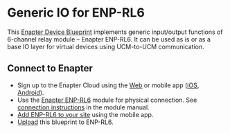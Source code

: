 # Generic IO for ENP-RL6

This [Enapter Device Blueprint](https://go.enapter.com/marketplace-readme) implements generic input/output functions of 6-channel relay module – Enapter ENP-RL6. It can be used as is or as a base IO layer for virtual devices using UCM-to-UCM communication.

## Connect to Enapter

- Sign up to the Enapter Cloud using the [Web](https://cloud.enapter.com/) or mobile app ([iOS](https://apps.apple.com/app/id1388329910), [Android](https://play.google.com/store/apps/details?id=com.enapter&hl=en)).
- Use the [Enapter ENP-RL6](https://go.enapter.com/handbook-enp-rl6) module for physical connection. See [connection instructions](https://go.enapter.com/handbook-enp-rl6-conn) in the module manual.
- [Add ENP-RL6 to your site](https://go.enapter.com/handbook-mobile-app) using the mobile app.
- [Upload](https://go.enapter.com/developers-upload-blueprint) this blueprint to ENP-RL6.
